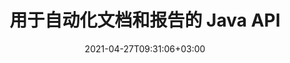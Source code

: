 ---
############################# Static ############################
layout: "product"
date: 2021-04-27T09:31:06+03:00
draft: false

product: "Assembly"
product_tag: "assembly"
platform: "Java"
platform_tag: "java"

############################# Head ############################
head_title: "Java 文档自动化组装和动态报告生成器 API"
head_description: "用于文档自动化、组装和报告的 Java API。从自定义模板创建报告。从 DB、JSON、OData 和 XML 数据源组装 PDF Word Excel PPTX HTML."

############################# Header ############################
title: "用于自动化文档和报告的 Java API"
description: "构建文档自动化应用程序以获取数据；将其放入可定制的模板并通过 Java API 生成动态报告."
button:
    enable: true

############################# SubMenu ############################
submenu:
    enable: true
    
    left:
        img_alt: "GroupDocs.Assembly for Java"
        image: "/border/groupdocs-assembly-java.svg"
        product: "GroupDocs.Assembly"
        platform: "Java"

    middle:
        button:
            # button loop
            - link: "#overview"
              text: "概述"

            # button loop
            - link: "#features"
              text: "特征"

            # button loop
            - link: "#support"
              text: "Support"

            # button loop
            - link: "https://products.groupdocs.app/assembly"
              text: "Live Demo"

            # button loop
            - link: "https://purchase.groupdocs.com/pricing/assembly/java"
              text: "价钱"

    right:
        link_download: "https://downloads.groupdocs.com/assembly"
        link_learn: "https://docs.groupdocs.com/assembly/java/"
        link_buy: "https://purchase.groupdocs.com"

############################# 概述 ############################
overview:
    enable: true
    content: |
      GroupDocs.Assembly for Java API 可帮助您在 Java 中快速开发文档自动化和报告应用程序，以从模板生成自定义报告，而无需安装任何外部软件。报告生成引擎从模板文档中获取数据，将其组装并根据定义的语法以指定的输出格式生成报告。它允许您动态配置和插入模板元素的格式属性，并支持各种数据源（JSON、XML、OData、数据库、CSV、电子表格作为数据表、字处理表作为数据表和数据库）从中检索数据。

      文档组装库可识别多种文档格式，并允许您以所有支持的文件类型创建模板，例如 PDF、HTML、Outlook 电子邮件、微软办公软件 Word、Excel 工作表、PowerPoint 演示文稿和文本。它支持基于 LINQ 的模板语法，用户还可以动态配置和插入模板元素的格式属性。

      GroupDocs.Assembly for Java 很容易与新的或现有的 Java 应用程序集成。它与所有 Java 版本高度兼容，并支持能够运行 Java 运行时的流行操作系统（Windows、Linux、MacOS）。
    tabs:
      enable: true     
      
      ## TAB ONE ##
      tab_one:
        description: |
          以下是 Java 的 GroupDocs.Assembly 的概述：

        right:
          enable: true
          icon: "fab fa-html5"
          title: "概述"
          content: |
            * 数据制定
            * 数据格式化
            * 数据自动化
            * 创建模板
            * 模板元素格式
            * 报告生成
      
      ## TAB TWO ##
      tab_two:
        description: |
          下面列出了 Java 文档生成 API 支持的 [文档文件格式](https://docs.groupdocs.com/assembly/java/supported-document-formats/)。

        left:
          enable: true
          table:
            # table loop
            - title: "微软办公格式"
              content: |
                * **Word**: DOC, DOCX, DOT, DOTX, DOTM, DOCM, RTF, WordprocessingML (XML)
                * **Excel**: XLS, XLSX, XLSM, XLSB, XLT, XLTM, XLTX, SpreadsheetML (XML)
                * **PowerPoint**: PPT, PPTX, PPTM, PPS, PPSX, PPSM, POTX, POTM
                * **Outlook**: EML, EMLX, MSG, MHT

            # table loop
            - title: "支持的数据源"
              content: |
                * 数据库
                * XML
                * OData
                * JSON
                * CSV
                * 自定义 .NET 对象
                * 电子表格作为数据表
                * 文字处理表作为数据表

        right:
          enable: true
          table:
            # table loop
            - title: "其他格式"
              content: |
                * **OpenOffice Document Formats**: ODT, OTT, ODS, ODP
                * **Email**: MHT, MHTML
                * **Web**: HTML
                * **Markdown 文档 File**: MD
                * **Other**: TXT

            # table loop
            - title: "格式间汇编支持"
              content: |
                * Word Processing **TO** Word Processing, HTML, PDF, XPS, TIFF, MHTML, Markdown, TXT, XAML, OpenXPS, EPUB, SVG, PS, PCL
                * Spreadsheet **TO** Spreadsheet, HTML, PDF, XPS, TIFF, MHTML
                * Presentation **TO** Presentation, HTML, PDF, XPS, TIFF
                * Email **TO** Word Processing, Email, HTML, PDF, XPS, TIFF, MHTML, Markdown, TXT, XAML, OpenXPS, EPUB, SVG, PS, PCL
                * HTML & TXT **TO** Word Processing, HTML, PDF, XPS, TIFF, MHTML, Markdown, TXT, XAML, OpenXPS, EPUB, SVG, PS, PCL

      ## TAB THREE ##
      tab_three:
        description: |
          GroupDocs.Assembly for Java 支持以下框架、框架和管理:
        
        left:
          enable: true
          table:
            # table loop
            - icon: "fab fa-windows"
              title: "操作系统"
              content: |
                * Microsoft Windows Desktop
                * Microsoft Windows Server
                * Linux
                * MacOS

            # table loop
            - icon: "fas fa-code"
              title: "支持的框架"
              content: |
                * Java 7 (1.7) 及更高版本

        right:
          enable: true
          table:
            # table loop
            - icon: "fas fa-cogs"
              title: "开发环境"
              content: |
                * NetBeans
                * IntelliJ IDEA
                * Eclipse
            # table loop
            - icon: "fas fa-tools"
              title: "构建自动化工具"
              content: |
                * Maven

############################# 特征 ############################
features:
    enable: true
    title: "用于 Java 功能的 GroupDocs.Assembly"

    feature:
      # feature loop
      - icon: "fas fa-copy"
        content: "在保持图像比例的同时调整 Word、Excel、演示文稿和电子邮件文本框中的图像"

      # feature loop
      - icon: "fas fa-eye"
        content: "使用公式并执行顺序数据操作 - 在电子表格组装期间应用公式"

      # feature loop
      - icon: "fas fa-bolt"
        content: "对模板语法中的字符串应用大写、小写、大写、FirstCap 格式"
      
      # feature loop
      - icon: "fas fa-file-powerpoint"
        content: "模板语法支持序数、基数、字母数字性质的格式"

      # feature loop
      - icon: "fas fa-code"
        content: "在模板语法标签中支持带有自定义变量和文本注释的模板文档"

      # feature loop
      - icon: "fas fa-cloud"
        content: "在报表中动态插入文档内容"

      # feature loop
      - icon: "fas fa-remove-format"
        content: "动态配置 HTML 文档的背景颜色并在报告中生成条码"

      # feature loop
      - icon: "fas fa-comment-slash"
        content: "在报告中动态插入超链接并将属性应用于电子邮件正文"

      # feature loop
      - icon: "fas fa-location-arrow"
        content: "在文字处理文档组装期间动态附加电子邮件附件和更新字段"

      # feature loop
      - icon: "fas fa-border-all"
        content: "支持 Microsoft Word 的 NEXT Field Analogue"

      # feature loop
      - icon: "fas fa-wrench"
        content: "为文档格式动态添加链接和书签并命名 Excel 电子表格的单元格范围"

      # feature loop
      - icon: "fas fa-columns"
        content: "加载和保存组装的 POT 和 OTP 演示文档格式"

      # feature loop
      - icon: "fas fa-file-word"
        content: "数字、文本、图像、日期时间、图表元素的模板格式"

      # feature loop
      - icon: "fas fa-envelope"
        content: "从 Base64 编码字节动态插入图像和文档"

      # feature loop
      - icon: "fas fa-print"
        content: "基于 LINQ 的模板语法"

      # feature loop
      - icon: "fas fa-file-archive"
        content: "使用显式规范或文件扩展名更改组合文件的格式"

      # feature loop
      - icon: "fas fa-lock"
        content: "Markdown 支持有序列表 - 将新组装的电子邮件和 Word 文档保存到 Markdown"

      # feature loop
      - icon: "fas fa-file-code"
        content: "生成各种报告类型，例如图表、图像、表格、列表等"
      
      # feature loop
      - icon: "fas fa-fill-drip"
        content: "生成的文档中的内联模板语法错误，而不是抛出异常"

      # feature loop
      - icon: "fas fa-file-excel"
        content: "动态重新启动 Word 文档中的编号列表以及带有 HTML 和 RTF 正文的电子邮件"

      # feature loop
      - icon: "fas fa-heading"
        content: "支持组合 Markdown 文档的表格、自动链接、内联链接和图像"

      # feature loop
      - icon: "fas fa-project-diagram"
        content: "生成条码 （GS1-128 AI 8102 Coupon Extended 和 UPCA & GS1 Databar Coupon)"

      # feature loop
      - icon: "fas fa-cube"
        content: "使用资源从 HTML 加载模板文档，并使用资源将组装的 Word、Excel、PowerPoint 和电子邮件保存到 HTML"

    more_feature:
      # more_feature_loop
      - title: "操作模板元素"
        content: |
          使用 GroupDocs.Assembly for Java API 操作大量模板元素。您可以使用的模板元素包括文本块、图像、超链接、HTML 块、条形码（通过条形码字体）和图表。您还可以为列表项和表格行应用重复块和条件块。基于具有 HTML 和 RTF 正文的文档、演示文稿、电子表格和电子邮件的模板表达式，动态合并包含相同文本的表格单元格。
      
      # more_feature_loop
      - title: "处理列表报告"
        content: |
          使用 GroupDocs.Assembly for Java API，支持以下类型的列表报告：

          * 项目符号列表
          * 编号列表
          * Colored 编号列表

      # more_feature_loop
      - title: "处理图表报告"
        content: |
          GroupDocs.Assembly for Java 支持以下类型的图表报告：

          * 气泡图，显示数据的三个维度
          * 柱形图
          * 饼形图
          * 散点图
          * 系列图表（彩色）

      # more_feature_loop
      - title: "处理表格报告"
        content: |
          GroupDocs.Assembly for Java 支持以下类型的表格报告：

          * 主从表
          * 带有突出显示的行的表
          * 具有替代内容的表格
          * 具有过滤、分组和排序的表

          您还可以在表格行中使用数据带。

      # more_feature_loop
      - title: "处理图表报告"
        content: |
          将 Java API 的 GroupDocs.Assembly 与您的 Java 应用程序集成是一件轻而易举的事。以下是使用 Java 生成 OpenDocument 格式报告的示例代码块： 

          ```java
          // 即时 DocumentAssembler 类
          DocumentAssembler assembler = new DocumentAssembler();
          // 调用 AssembleDocument 生成报告
          assembler.assembleDocument("D:\\WordTemplates\\Nested External Document.docx", "D:\\WordReports\\Nested External Document.docx", 
          new DataSourceInfo( new DataStorage(), null));
          // 请参阅 https://github.com/groupdocs-assembly/GroupDocs.Assembly-for-Java 上的新 DataStorage () 方法详细信息
          ```

############################# Support ############################
support:
    enable: true

############################# Solutions ############################
solutions:
    enable: true
    title: "GroupDocs.Assembly 为其他流行的开发环境提供文档查看 API"

    solution:
        # solution loop
        - img_alt: "GroupDocs.Assembly for .NET"
          image: "/border/groupdocs-assembly-net.svg"
          product: "GroupDocs.Assembly"
          platform: ".NET"
          link: "/assembly/net/"

############################# Back to top ###############################
back_to_top:
  enable: true
---